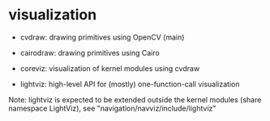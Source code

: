 # visualization

* cvdraw: drawing primitives using OpenCV (main)
* cairodraw: drawing primitives using Cairo
* coreviz: visualization of kernel modules using cvdraw
  
* lightviz: high-level API for (mostly) one-function-call visualization

Note: lightviz is expected to be extended outside the kernel modules (share namespace LightViz), see "navigation/navviz/include/lightviz"
